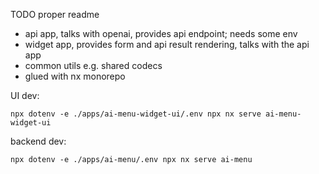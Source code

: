 TODO proper readme

- api app, talks with openai, provides api endpoint; needs some env
- widget app, provides form and api result rendering, talks with the api app
- common utils e.g. shared codecs
- glued with nx monorepo

UI dev:

`npx dotenv -e ./apps/ai-menu-widget-ui/.env npx nx serve ai-menu-widget-ui`

backend dev:

`npx dotenv -e ./apps/ai-menu/.env npx nx serve ai-menu`
